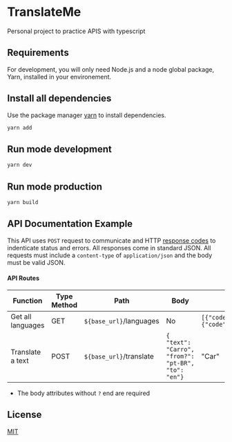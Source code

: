 # TranslateMe

Personal project to practice APIS with typescript

## Requirements

For development, you will only need Node.js and a node global package, Yarn, installed in your environement.

## Install all dependencies

Use the package manager [yarn](https://yarnpkg.com/) to install dependencies.

```bash
yarn add
```

## Run mode development

```bash
yarn dev
```

## Run mode production

```bash
yarn build
```

## API Documentation Example
This API uses `POST` request to communicate and HTTP [response codes](https://en.wikipedia.org/wiki/List_of_HTTP_status_codes) to indenticate status and errors. All responses come in standard JSON. All requests must include a `content-type` of `application/json` and the body must be valid JSON.

#### API Routes

Function | Type Method | Path | Body | Response
--- | --- | --- | --- | ---
Get all languages | GET | ```${base_url}```/languages | No  | ```[{"code":"auto","name":"Automatic"},{"code":"af","name":"Afrikaans"}...]```
Translate a text | POST | ```${base_url}```/translate | ```{ "text": "Carro", "from?": "pt-BR", "to": "en"}``` | "Car"

* The body attributes without ```?``` end are required

## License
[MIT](https://choosealicense.com/licenses/mit/)
